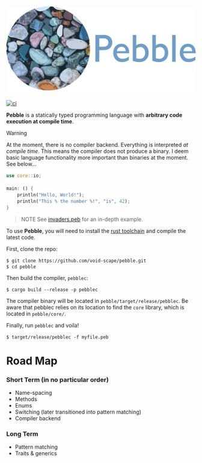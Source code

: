 # ![Pebble](logo.svg)

[![ci](https://github.com/void-scape/pebble/actions/workflows/ci.yml/badge.svg)](https://github.com/void-scape/pebble/actions/workflows/ci.yml)

**Pebble** is a statically typed programming language with **arbitrary code execution at compile time**.

> [!WARNING]
> At the moment, there is no compiler backend. Everything is interpreted _at compile time_. This means the compiler does not produce a binary. I deem basic language functionality more important than binaries at the moment. See below...

```rust
use core::io;

main: () {
    println("Hello, World!");
    println("This % the number %!", "is", 42);
}
```
> NOTE
> See [invaders.peb](https://github.com/void-scape/pebble/blob/master/demo/invaders.peb) for an in-depth example.

To use **Pebble**, you will need to install the [rust toolchain](https://www.rust-lang.org/tools/install) and compile the latest code.

First, clone the repo:

```console 
$ git clone https://github.com/void-scape/pebble.git
$ cd pebble
```

Then build the compiler, `pebblec`:

```console 
$ cargo build --release -p pebblec
```

The compiler binary will be located in `pebble/target/release/pebblec`. Be aware that pebblec relies on its location to find the `core` library, which is located in `pebble/core/`.

Finally, run `pebblec` and voila!

```console
$ target/release/pebblec -f myfile.peb
```

# Road Map

### Short Term (in no particular order)

- Name-spacing
- Methods
- Enums
- Switching (later transitioned into pattern matching)
- Compiler backend

### Long Term

- Pattern matching
- Traits & generics
